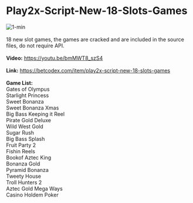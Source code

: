 # Play2x-Script-New-18-Slots-Games
![1-min](https://github.com/BetCodex/Play2x-Script-New-18-Slots-Games/assets/162466962/23437cb7-50d1-47f3-a8fa-3df7935269f0)
<br><br>
18 new slot games, the games are cracked and are included in the source files, do not require API.<br><br>
<b>Video:</b> https://youtu.be/bmMWT8_szS4
<br><br>
<b>Link:</b> https://betcodex.com/item/play2x-script-new-18-slots-games
<br>
<br>
<b>Game List:</b><br>
Gates of Olympus
<br>
Starlight Princess
<br>
Sweet Bonanza
<br>
Sweet Bonanza Xmas
<br>
Big Bass Keeping it Reel
<br>
Pirate Gold Deluxe
<br>
Wild West Gold
<br>
Sugar Rush
<br>
Big Bass Splash
<br>
Fruit Party 2
<br>
Fishin Reels
<br>
Bookof Aztec King
<br>
Bonanza Gold
<br>
Pyramid Bonanza
<br>
Tweety House
<br>
Troll Hunters 2
<br>
Aztec Gold Mega Ways
<br>
Casino Holdem Poker
